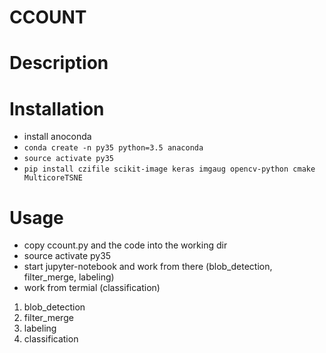 # CCOUNT

# Description

# Installation
- install anoconda
- `conda create -n py35 python=3.5 anaconda`
- `source activate py35`
- `pip install czifile scikit-image keras imgaug opencv-python cmake MulticoreTSNE`


# Usage
- copy ccount.py and the code into the working dir
- source activate py35
- start jupyter-notebook and work from there (blob_detection, filter_merge, labeling)
- work from termial (classification)



1. blob_detection
2. filter_merge
3. labeling
4. classification
